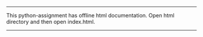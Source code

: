 

*****************************************************

This python-assignment has offline html documentation.
Open html directory and then open index.html.


*****************************************************
